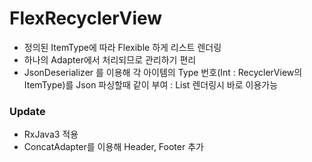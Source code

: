 # FlexRecyclerView

 - 정의된 ItemType에 따라 Flexible 하게 리스트 렌더링
 - 하나의 Adapter에서 처리되므로 관리하기 편리
 - JsonDeserializer 를 이용해 각 아이템의 Type 번호(Int : RecyclerView의 ItemType)를 Json 파싱할때 같이 부여 : List 렌더링시 바로 이용가능


 ### Update
 - RxJava3 적용
 - ConcatAdapter를 이용해 Header, Footer 추가